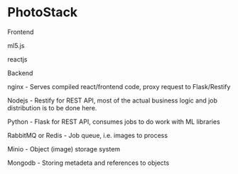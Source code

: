 # PhotoStack
Frontend

ml5.js

reactjs

Backend

nginx - Serves compiled react/frontend code, proxy request to Flask/Restify

Nodejs - Restify for REST API, most of the actual business logic and job distribution is to be done here.

Python - Flask for REST API, consumes jobs to do work with ML libraries

RabbitMQ or Redis - Job queue, i.e. images to process

Minio - Object (image) storage system

Mongodb - Storing metadeta and references to objects
